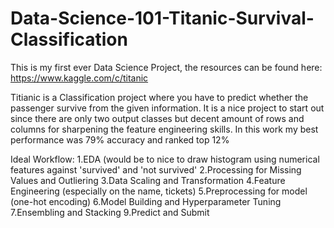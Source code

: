 # Data-Science-101-Titanic-Survival-Classification
This is my first ever Data Science Project, the resources can be found here: https://www.kaggle.com/c/titanic

Titianic is a Classification project where you have to predict whether the passenger survive from the given information.
It is a nice project to start out since there are only two output classes but decent amount of rows and columns for sharpening the feature engineering skills.
In this work my best performance was 79% accuracy and ranked top 12%

Ideal Workflow:
1.EDA (would be to nice to draw histogram using numerical features against 'survived' and 'not survived'
2.Processing for Missing Values and Outliering
3.Data Scaling and Transformation
4.Feature Engineering (especially on the name, tickets)
5.Preprocessing for model (one-hot encoding)
6.Model Building and Hyperparameter Tuning
7.Ensembling and Stacking
9.Predict and Submit
